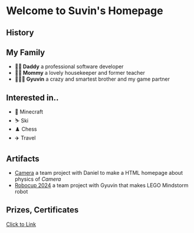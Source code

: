 # Welcome to Suvin's Homepage

## History

## My Family

- **👨🏻 Daddy** a professional software developer 
- **👩🏻 Mommy** a lovely housekeeper and former teacher
- **🤦🏻‍♂️ Gyuvin** a crazy and smartest brother and my game partner

## Interested in..

- 👾 Minecraft
- ⛷️ Ski
- ♟️ Chess
- ✈️ Travel

## Artifacts

- [Camera](NKG/Klasse7/Kamera.html) a team project with Daniel to make a HTML homepage about physics of *Camera*
- [Robocup 2024](Rocci/Robocup2024.html) a team project with Gyuvin that makes LEGO Mindstorm robot

## Prizes, Certificates

[Click to Link](certificates.html)